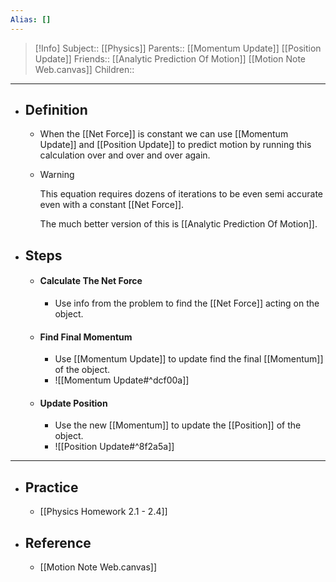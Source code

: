 ```yaml
---
Alias: []
---
```

> [!Info]
> Subject:: [[Physics]]
> Parents:: [[Momentum Update]] [[Position Update]]
> Friends:: [[Analytic Prediction Of Motion]] [[Motion Note Web.canvas]]
> Children:: 
---
- ## Definition
	- When the [[Net Force]] is constant we can use [[Momentum Update]] and [[Position Update]] to predict motion by running this calculation over and over and over again.
	- > [!Warning]
	  > This equation requires dozens of iterations to be even semi accurate even with a constant [[Net Force]].
	  > 
	  > The much better version of this is [[Analytic Prediction Of Motion]].
- ## Steps
	- #### Calculate The Net Force
		- Use info from the problem to find the [[Net Force]] acting on the object.
	- #### Find Final Momentum
		- Use [[Momentum Update]] to update find the final [[Momentum]] of the object.
		- ![[Momentum Update#^dcf00a]]
	- #### Update Position
		- Use the new [[Momentum]] to update the [[Position]] of the object.
		- ![[Position Update#^8f2a5a]]
---
- ## Practice
	- [[Physics Homework 2.1 - 2.4]]
- ## Reference
	- [[Motion Note Web.canvas]]